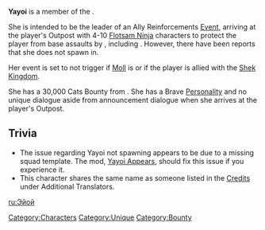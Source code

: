 **Yayoi** is a member of the [](03%20-%20Projects%20&%20Wikis/Kenshi/Kenshi%20Wiki/Kenshi%20Wiki%20Template/Flotsam_Ninjas.md).

She is intended to be the leader of an Ally Reinforcements
[Event](Events.md "wikilink"), arriving at the player's Outpost with 4-10
[Flotsam Ninja](Flotsam_Ninja.md "wikilink") characters to protect the
player from base assaults by [](03%20-%20Projects%20&%20Wikis/Kenshi/Kenshi%20Wiki/Kenshi%20Wiki%20Template/The_Holy_Nation.md), including [](Wrath_of_God.md). However, there have been reports that she
does not spawn in.

Her event is set to not trigger if [Moll](Moll.md "wikilink") is [](World_States.md) or if the player is allied with the
[Shek Kingdom](03%20-%20Projects%20&%20Wikis/Kenshi/Kenshi%20Wiki/Kenshi%20Wiki%20Template/Shek_Kingdom.md "wikilink").

She has a 30,000 Cats Bounty from [](03%20-%20Projects%20&%20Wikis/Kenshi/Kenshi%20Wiki/Kenshi%20Wiki%20Template/The_Holy_Nation.md). She has a Brave
[Personality](Personality.md "wikilink") and no unique dialogue aside from
announcement dialogue when she arrives at the player's Outpost.

## Trivia

- The issue regarding Yayoi not spawning appears to be due to a missing
  squad template. The mod, [Yayoi
  Appears](https://steamcommunity.com/sharedfiles/filedetails/?id=2841885683),
  should fix this issue if you experience it.
- This character shares the same name as someone listed in the
  [Credits](Credits.md "wikilink") under Additional Translators.

[ru:Эйой](ru:Эйой "wikilink")

[Category:Characters](Category:Characters "wikilink")
[Category:Unique](Category:Unique "wikilink")
[Category:Bounty](Category:Bounty "wikilink")